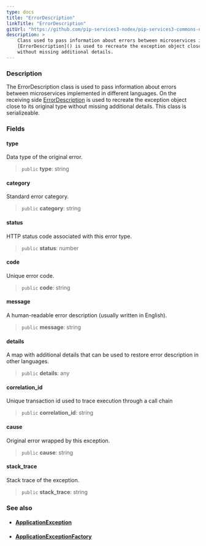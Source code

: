 ```yaml
---
type: docs
title: "ErrorDescription"
linkTitle: "ErrorDescription"
gitUrl: "https://github.com/pip-services3-nodex/pip-services3-commons-nodex"
description: >
    Class used to pass information about errors between microservices implemented in different languages. On the receiving side
    [ErrorDescription]() is used to recreate the exception object close to its original type
    without missing additional details.
---
```


### Description

The ErrorDescription class is used to pass information about errors between microservices implemented in different languages. On the receiving side [ErrorDescription]() is used to recreate the exception object close to its original type without missing additional details. This class is serializeable.

### Fields

<span class="hide-title-link">

#### type
Data type of the original error. 
> `public` **type**: string

#### category
Standard error category. 
> `public` **category**: string

#### status
HTTP status code associated with this error type. 
> `public` **status**: number

#### code
Unique error code. 
> `public` **code**: string

#### message
A human-readable error description (usually written in English). 
> `public` **message**: string

#### details
A map with additional details that can be used to restore error description in other languages. 
> `public` **details**: any

#### correlation_id
Unique transaction id used to trace execution through a call chain    
> `public` **correlation_id**: string

#### cause
Original error wrapped by this exception.  
> `public` **cause**: string

#### stack_trace
Stack trace of the exception.  
> `public` **stack_trace**: string

</span>


### See also
- #### [ApplicationException](../application_exception)
- #### [ApplicationExceptionFactory](../application_exception_factory)
